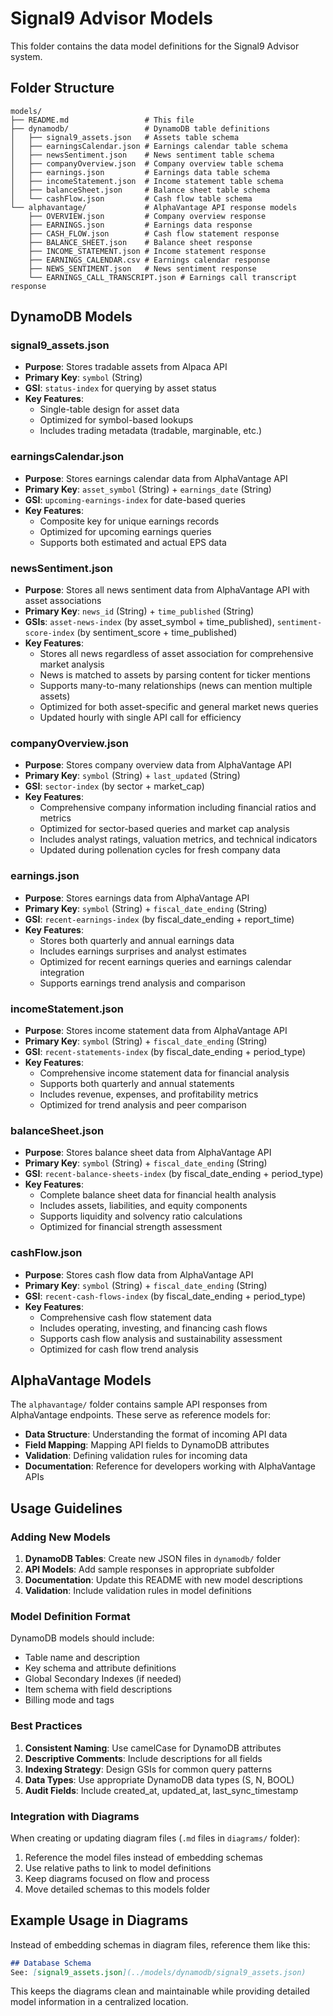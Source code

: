 # Signal9 Advisor Models

This folder contains the data model definitions for the Signal9 Advisor system.

## Folder Structure

```
models/
├── README.md                 # This file
├── dynamodb/                 # DynamoDB table definitions
│   ├── signal9_assets.json   # Assets table schema
│   ├── earningsCalendar.json # Earnings calendar table schema
│   ├── newsSentiment.json    # News sentiment table schema
│   ├── companyOverview.json  # Company overview table schema
│   ├── earnings.json         # Earnings data table schema
│   ├── incomeStatement.json  # Income statement table schema
│   ├── balanceSheet.json     # Balance sheet table schema
│   └── cashFlow.json         # Cash flow table schema
└── alphavantage/             # AlphaVantage API response models
    ├── OVERVIEW.json         # Company overview response
    ├── EARNINGS.json         # Earnings data response
    ├── CASH_FLOW.json        # Cash flow statement response
    ├── BALANCE_SHEET.json    # Balance sheet response
    ├── INCOME_STATEMENT.json # Income statement response
    ├── EARNINGS_CALENDAR.csv # Earnings calendar response
    ├── NEWS_SENTIMENT.json   # News sentiment response
    └── EARNINGS_CALL_TRANSCRIPT.json # Earnings call transcript response
```

## DynamoDB Models

### signal9_assets.json
- **Purpose**: Stores tradable assets from Alpaca API
- **Primary Key**: `symbol` (String)
- **GSI**: `status-index` for querying by asset status
- **Key Features**: 
  - Single-table design for asset data
  - Optimized for symbol-based lookups
  - Includes trading metadata (tradable, marginable, etc.)

### earningsCalendar.json
- **Purpose**: Stores earnings calendar data from AlphaVantage API
- **Primary Key**: `asset_symbol` (String) + `earnings_date` (String)
- **GSI**: `upcoming-earnings-index` for date-based queries
- **Key Features**:
  - Composite key for unique earnings records
  - Optimized for upcoming earnings queries
  - Supports both estimated and actual EPS data

### newsSentiment.json
- **Purpose**: Stores all news sentiment data from AlphaVantage API with asset associations
- **Primary Key**: `news_id` (String) + `time_published` (String)
- **GSIs**: `asset-news-index` (by asset_symbol + time_published), `sentiment-score-index` (by sentiment_score + time_published)
- **Key Features**:
  - Stores all news regardless of asset association for comprehensive market analysis
  - News is matched to assets by parsing content for ticker mentions
  - Supports many-to-many relationships (news can mention multiple assets)
  - Optimized for both asset-specific and general market news queries
  - Updated hourly with single API call for efficiency

### companyOverview.json
- **Purpose**: Stores company overview data from AlphaVantage API
- **Primary Key**: `symbol` (String) + `last_updated` (String)
- **GSI**: `sector-index` (by sector + market_cap)
- **Key Features**:
  - Comprehensive company information including financial ratios and metrics
  - Optimized for sector-based queries and market cap analysis
  - Includes analyst ratings, valuation metrics, and technical indicators
  - Updated during pollenation cycles for fresh company data

### earnings.json
- **Purpose**: Stores earnings data from AlphaVantage API
- **Primary Key**: `symbol` (String) + `fiscal_date_ending` (String)
- **GSI**: `recent-earnings-index` (by fiscal_date_ending + report_time)
- **Key Features**:
  - Stores both quarterly and annual earnings data
  - Includes earnings surprises and analyst estimates
  - Optimized for recent earnings queries and earnings calendar integration
  - Supports earnings trend analysis and comparison

### incomeStatement.json
- **Purpose**: Stores income statement data from AlphaVantage API
- **Primary Key**: `symbol` (String) + `fiscal_date_ending` (String)
- **GSI**: `recent-statements-index` (by fiscal_date_ending + period_type)
- **Key Features**:
  - Comprehensive income statement data for financial analysis
  - Supports both quarterly and annual statements
  - Includes revenue, expenses, and profitability metrics
  - Optimized for trend analysis and peer comparison

### balanceSheet.json
- **Purpose**: Stores balance sheet data from AlphaVantage API
- **Primary Key**: `symbol` (String) + `fiscal_date_ending` (String)
- **GSI**: `recent-balance-sheets-index` (by fiscal_date_ending + period_type)
- **Key Features**:
  - Complete balance sheet data for financial health analysis
  - Includes assets, liabilities, and equity components
  - Supports liquidity and solvency ratio calculations
  - Optimized for financial strength assessment

### cashFlow.json
- **Purpose**: Stores cash flow data from AlphaVantage API
- **Primary Key**: `symbol` (String) + `fiscal_date_ending` (String)
- **GSI**: `recent-cash-flows-index` (by fiscal_date_ending + period_type)
- **Key Features**:
  - Comprehensive cash flow statement data
  - Includes operating, investing, and financing cash flows
  - Supports cash flow analysis and sustainability assessment
  - Optimized for cash flow trend analysis

## AlphaVantage Models

The `alphavantage/` folder contains sample API responses from AlphaVantage endpoints. These serve as reference models for:

- **Data Structure**: Understanding the format of incoming API data
- **Field Mapping**: Mapping API fields to DynamoDB attributes
- **Validation**: Defining validation rules for incoming data
- **Documentation**: Reference for developers working with AlphaVantage APIs

## Usage Guidelines

### Adding New Models

1. **DynamoDB Tables**: Create new JSON files in `dynamodb/` folder
2. **API Models**: Add sample responses in appropriate subfolder
3. **Documentation**: Update this README with new model descriptions
4. **Validation**: Include validation rules in model definitions

### Model Definition Format

DynamoDB models should include:
- Table name and description
- Key schema and attribute definitions
- Global Secondary Indexes (if needed)
- Item schema with field descriptions
- Billing mode and tags

### Best Practices

1. **Consistent Naming**: Use camelCase for DynamoDB attributes
2. **Descriptive Comments**: Include descriptions for all fields
3. **Indexing Strategy**: Design GSIs for common query patterns
4. **Data Types**: Use appropriate DynamoDB data types (S, N, BOOL)
5. **Audit Fields**: Include created_at, updated_at, last_sync_timestamp

### Integration with Diagrams

When creating or updating diagram files (`.md` files in `diagrams/` folder):
1. Reference the model files instead of embedding schemas
2. Use relative paths to link to model definitions
3. Keep diagrams focused on flow and process
4. Move detailed schemas to this models folder

## Example Usage in Diagrams

Instead of embedding schemas in diagram files, reference them like this:

```markdown
## Database Schema
See: [signal9_assets.json](../models/dynamodb/signal9_assets.json)
```

This keeps the diagrams clean and maintainable while providing detailed model information in a centralized location. 